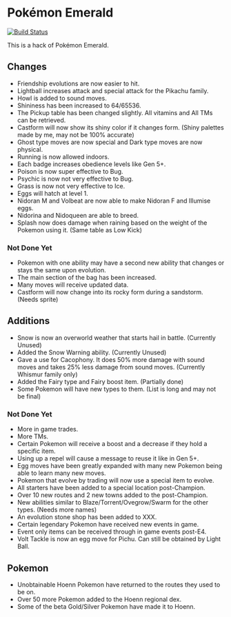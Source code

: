 # Pokémon Emerald

[![Build Status][travis-badge]][travis]

[travis]: https://travis-ci.org/i0brendan0/pokeemerald
[travis-badge]: https://travis-ci.org/i0brendan0/pokeemerald.svg?branch=master

This is a hack of Pokémon Emerald.


## Changes

* Friendship evolutions are now easier to hit.
* Lightball increases attack and special attack for the Pikachu family.
* Howl is added to sound moves.
* Shininess has been increased to 64/65536.
* The Pickup table has been changed slightly. All vitamins and All TMs can be retrieved.
* Castform will now show its shiny color if it changes form. (Shiny palettes made by me, may not be 100% accurate)
* Ghost type moves are now special and Dark type moves are now physical.
* Running is now allowed indoors.
* Each badge increases obedience levels like Gen 5+.
* Poison is now super effective to Bug.
* Psychic is now not very effective to Bug.
* Grass is now not very effective to Ice.
* Eggs will hatch at level 1.
* Nidoran M and Volbeat are now able to make Nidoran F and Illumise eggs.
* Nidorina and Nidoqueen are able to breed.
* Splash now does damage when raining based on the weight of the Pokemon using it. (Same table as Low Kick)


### Not Done Yet

* Pokemon with one ability may have a second new ability that changes or stays the same upon evolution.
* The main section of the bag has been increased.
* Many moves will receive updated data.
* Castform will now change into its rocky form during a sandstorm. (Needs sprite)


## Additions

* Snow is now an overworld weather that starts hail in battle. (Currently Unused)
* Added the Snow Warning ability. (Currently Unused)
* Gave a use for Cacophony. It does 50% more damage with sound moves and takes 25% less damage from sound moves. (Currently Whismur family only)
* Added the Fairy type and Fairy boost item. (Partially done)
* Some Pokemon will have new types to them. (List is long and may not be final)


### Not Done Yet

* More in game trades.
* More TMs.
* Certain Pokemon will receive a boost and a decrease if they hold a specific item.
* Using up a repel will cause a message to reuse it like in Gen 5+.
* Egg moves have been greatly expanded with many new Pokemon being able to learn many new moves.
* Pokemon that evolve by trading will now use a special item to evolve.
* All starters have been added to a special location post-Champion.
* Over 10 new routes and 2 new towns added to the post-Champion.
* New abilities similar to Blaze/Torrent/Ovegrow/Swarm for the other types. (Needs more names)
* An evolution stone shop has been added to XXX.
* Certain legendary Pokemon have received new events in game.
* Event only items can be received through in game events post-E4.
* Volt Tackle is now an egg move for Pichu. Can still be obtained by Light Ball.


## Pokemon

* Unobtainable Hoenn Pokemon have returned to the routes they used to be on.
* Over 50 more Pokemon added to the Hoenn regional dex.
* Some of the beta Gold/Silver Pokemon have made it to Hoenn.
